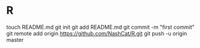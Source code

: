 R
=


touch README.md
git init
git add README.md
git commit -m "first commit"
git remote add origin https://github.com/NashCat/R.git
git push -u origin master
